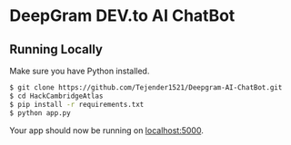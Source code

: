 # DeepGram DEV.to AI ChatBot

## Running Locally

Make sure you have Python installed.

```sh
$ git clone https://github.com/Tejender1521/Deepgram-AI-ChatBot.git
$ cd HackCambridgeAtlas
$ pip install -r requirements.txt
$ python app.py
```

Your app should now be running on [localhost:5000](http://localhost:5000/).
